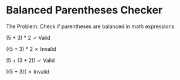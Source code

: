 # Balanced Parentheses Checker

The Problem: Check if parentheses are balanced in math expressions


(5 + 3) * 2 ✓ Valid

((5 + 3) * 2 ✗ Invalid

(5 + (3 * 2)) ✓ Valid

)(5 + 3)( ✗ Invalid

